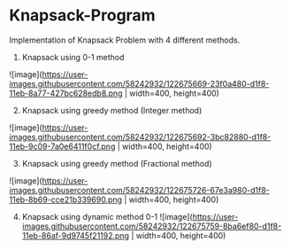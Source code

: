 # Knapsack-Program
Implementation of Knapsack Problem with 4 different methods.
1. Knapsack using 0-1 method

![image](https://user-images.githubusercontent.com/58242932/122675669-23f0a480-d1f8-11eb-8a77-427bc628edb8.png | width=400, height=400)

2. Knapsack using greedy method (Integer method)

![image](https://user-images.githubusercontent.com/58242932/122675692-3bc82880-d1f8-11eb-9c09-7a0e6411f0cf.png | width=400, height=400)

3. Knapsack using greedy method (Fractional method)

![image](https://user-images.githubusercontent.com/58242932/122675726-67e3a980-d1f8-11eb-8b69-cce21b339690.png | width=400, height=400)

4. Knapsack using dynamic method 0-1
![image](https://user-images.githubusercontent.com/58242932/122675759-8ba6ef80-d1f8-11eb-86af-9d9745f21192.png | width=400, height=400)
